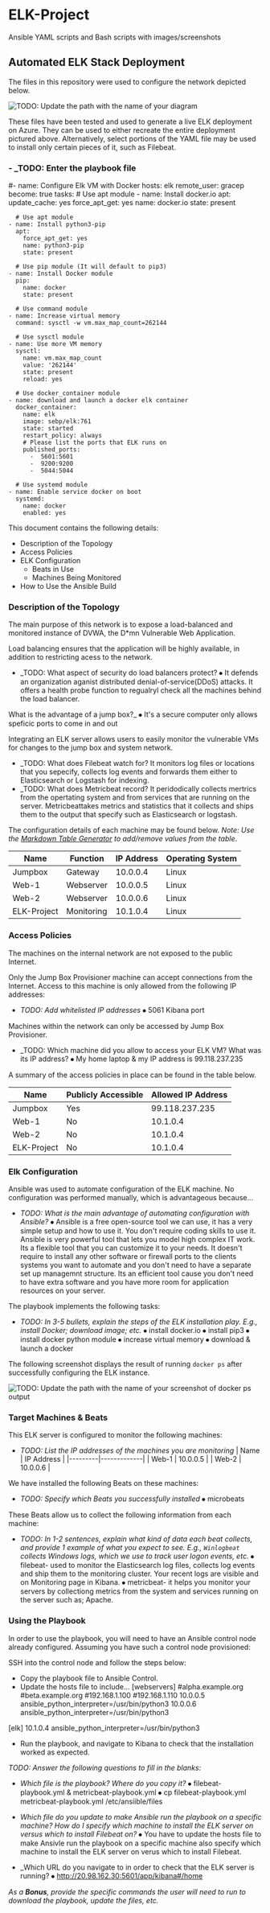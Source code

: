 # ELK-Project
Ansible YAML scripts and Bash scripts with images/screenshots
## Automated ELK Stack Deployment

The files in this repository were used to configure the network depicted below.

![TODO: Update the path with the name of your diagram](Images/diagram_filename.png)

These files have been tested and used to generate a live ELK deployment on Azure. They can be used to either recreate the entire deployment pictured above. Alternatively, select portions of the YAML file may be used to install only certain pieces of it, such as Filebeat.

###  - _TODO: Enter the playbook file

#- name: Configure Elk VM with Docker
  hosts: elk
  remote_user: gracep
  become: true
  tasks:
    # Use apt module
    - name: Install docker.io
      apt:
        update_cache: yes
        force_apt_get: yes
        name: docker.io
        state: present

      # Use apt module
    - name: Install python3-pip
      apt:
        force_apt_get: yes
        name: python3-pip
        state: present

      # Use pip module (It will default to pip3)
    - name: Install Docker module
      pip:
        name: docker
        state: present

      # Use command module
    - name: Increase virtual memory
      command: sysctl -w vm.max_map_count=262144

      # Use sysctl module
    - name: Use more VM memory
      sysctl:
        name: vm.max_map_count
        value: '262144'
        state: present
        reload: yes

      # Use docker_container module
    - name: download and launch a docker elk container
      docker_container:
        name: elk
        image: sebp/elk:761
        state: started
        restart_policy: always
        # Please list the ports that ELK runs on
        published_ports:
          -  5601:5601
          -  9200:9200
          -  5044:5044

      # Use systemd module
    - name: Enable service docker on boot
      systemd:
        name: docker
        enabled: yes

This document contains the following details:
- Description of the Topology
- Access Policies
- ELK Configuration
  - Beats in Use
  - Machines Being Monitored
- How to Use the Ansible Build


### Description of the Topology

The main purpose of this network is to expose a load-balanced and monitored instance of DVWA, the D*mn Vulnerable Web Application.

Load balancing ensures that the application will be highly available, in addition to restricting acess to the network.

- _TODO: What aspect of security do load balancers protect? 
⦁	It defends an organization aganist distributed denial-of-service(DDoS) attacks. It offers a health probe function to regualryl check all the machines behind the load balancer.

What is the advantage of a jump box?_
⦁	It's a secure computer only allows speficic ports to come in and out

Integrating an ELK server allows users to easily monitor the vulnerable VMs for changes to the jump box and system network.
- _TODO: What does Filebeat watch for? It monitors log files or locations that you sepecify, collects log events and forwards them either to Elasticsearch or Logstash for indexing.
- _TODO: What does Metricbeat record? It peridodically collects mertrics from the opertating system and from services that are running on the server. Metricbeattakes metrics and statistics that it collects and ships them to the output that specify such as Elasticsearch or logstash.

The configuration details of each machine may be found below.
_Note: Use the [Markdown Table Generator](http://www.tablesgenerator.com/markdown_tables) to add/remove values from the table_.

| Name        | Function   | IP Address | Operating System  |
|-------------|------------|------------|-------------------|
|   Jumpbox   | Gateway    | 10.0.0.4   | Linux             |
| Web-1       | Webserver  | 10.0.0.5   | Linux             |
| Web-2       | Webserver  | 10.0.0.6   | Linux             |
| ELK-Project | Monitoring | 10.1.0.4   | Linux             |

### Access Policies

The machines on the internal network are not exposed to the public Internet. 

Only the Jump Box Provisioner machine can accept connections from the Internet. Access to this machine is only allowed from the following IP addresses:
- _TODO: Add whitelisted IP addresses_
⦁	5061 Kibana port

Machines within the network can only be accessed by Jump Box Provisioner.
- _TODO: Which machine did you allow to access your ELK VM? What was its IP address? 
⦁	My home laptop & my IP address is 99.118.237.235

A summary of the access policies in place can be found in the table below.

| Name        | Publicly Accessible | Allowed IP Address |
|-------------|---------------------|--------------------|
|   Jumpbox   | Yes                 | 99.118.237.235     |
| Web-1       | No                  | 10.1.0.4           |
| Web-2       | No                  | 10.1.0.4           |
| ELK-Project | No                  | 10.1.0.4           |

### Elk Configuration

Ansible was used to automate configuration of the ELK machine. No configuration was performed manually, which is advantageous because...
- _TODO: What is the main advantage of automating configuration with Ansible?_
⦁	Ansible is a free open-source tool we can use, it has a very simple setup and how to use it. You don't require coding skills to use it. Ansible is very powerful tool that lets you model high complex IT work. Its a flexible tool that you can customize it to your needs. It doesn't require to install any other software or firewall ports to the clients systems you want to automate and you don't need to have a separate set up managemnt structure. Its an efficient tool cause you don't need to have extra software and you have more room for application resources on your server.

The playbook implements the following tasks:
- _TODO: In 3-5 bullets, explain the steps of the ELK installation play. E.g., install Docker; download image; etc._
⦁	install docker.io
⦁	install pip3
⦁	install docker python module
⦁	increase virtual memory
⦁	download & launch a docker

The following screenshot displays the result of running `docker ps` after successfully configuring the ELK instance.

![TODO: Update the path with the name of your screenshot of docker ps output](Images/docker_ps_output.png)

### Target Machines & Beats
This ELK server is configured to monitor the following machines:
- _TODO: List the IP addresses of the machines you are monitoring_
| Name  | IP Address |
|---------|-------------|
| Web-1 | 10.0.0.5   |
| Web-2 | 10.0.0.6   |

We have installed the following Beats on these machines:
- _TODO: Specify which Beats you successfully installed_
⦁	microbeats

These Beats allow us to collect the following information from each machine:
- _TODO: In 1-2 sentences, explain what kind of data each beat collects, and provide 1 example of what you expect to see. E.g., `Winlogbeat` collects Windows logs, which we use to track user logon events, etc._
⦁	filebeat- used to monitor the Elasticsearch log files, collects log events and ship them to the monitoring cluster. Your recent logs are visible and on Monitoring page in Kibana.
⦁	metricbeat- it helps you monitor your servers by collectiong metrics from the system and services running on the server such as; Apache.

### Using the Playbook
In order to use the playbook, you will need to have an Ansible control node already configured. Assuming you have such a control node provisioned: 

SSH into the control node and follow the steps below:
- Copy the playbook file to Ansible Control.
- Update the hosts file to include... 
[webservers]
#alpha.example.org
#beta.example.org
#192.168.1.100
#192.168.1.110
10.0.0.5 ansible_python_interpreter=/usr/bin/python3
10.0.0.6 ansible_python_interpreter=/usr/bin/python3

[elk]
10.1.0.4 ansible_python_interpreter=/usr/bin/python3

- Run the playbook, and navigate to Kibana to check that the installation worked as expected.

_TODO: Answer the following questions to fill in the blanks:_
- _Which file is the playbook? Where do you copy it?_
⦁	filebeat-playbook.yml & metricbeat-playbook.yml
⦁	cp filebeat-playbook.yml metricbeat-playbook.yml /etc/ansiible/files

- _Which file do you update to make Ansible run the playbook on a specific machine? How do I specify which machine to install the ELK server on versus which to install Filebeat on?_
⦁	You have to update the hosts file to make Ansivle run the playbook on a specific machine also specify which machine to install the ELK server on verus which to install Filebeat.

- _Which URL do you navigate to in order to check that the ELK server is running?
⦁	http://20.98.162.30:5601/app/kibana#/home

_As a **Bonus**, provide the specific commands the user will need to run to download the playbook, update the files, etc._
